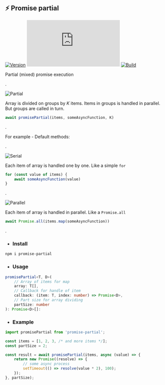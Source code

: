 ## ⚡ Promise partial
[![Version](https://badgen.net/npm/v/promise-partial)](https://npmjs.com/package/promise-partial)
[![Size](https://img.badgesize.io/neki-dev/promise-partial/master/dist/index.js)](https://github.com/neki-dev/promise-partial/blob/master/dist/index.js)
[![Build](https://github.com/neki-dev/promise-partial/actions/workflows/build.yml/badge.svg)](https://github.com/neki-dev/promise-partial/actions/workflows/build.yml)

Partial (mixed) promise execution

.

![Partial](https://i.ibb.co/J2ZcvzV/partial.png)

Array is divided on groups by _K_ items. Items in groups is handled in parallel. But groups are called in turn.
```ts
await promisePartial(items, someAsyncFunction, K)
```
.

For example - Default methods:

.

![Serial](https://i.ibb.co/n77YP3n/serial.png)

Each item of array is handled one by one. Like a simple `for`
```ts
for (const value of items) {
    await someAsyncFunction(value)
}
```

.

![Parallel](https://i.ibb.co/hM5RTC5/parallel.png)

Each item of array is handled in parallel. Like a `Promise.all`
```ts
await Promise.all(items.map(someAsyncFunction))
```

.

* ### Install

```sh
npm i promise-partial
```

* ### Usage

```ts
promisePartial<T, D>(
    // Array of items for map
    array: T[],
    // Callback for handle of item
    callback: (item: T, index: number) => Promise<D>,
    // Part size for array dividing
    partSize: number
): Promise<D>[]:
```

* ### Example

```ts
import promisePartial from 'promise-partial';

const items = [1, 2, 3, /* and more items */];
const partSize = 2;

const result = await promisePartial(items, async (value) => {
    return new Promise((resolve) => {
        // some async process
        setTimeout(() => resolve(value * 2), 100);
    });
}, partSize);
```
